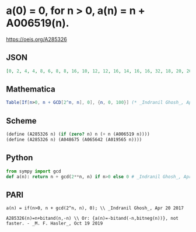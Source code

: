# a\(0\) \= 0, for n \> 0, a\(n\) \= n \+ A006519\(n\)\.
https://oeis.org/A285326
## JSON
```JSON
[0, 2, 4, 4, 8, 6, 8, 8, 16, 10, 12, 12, 16, 14, 16, 16, 32, 18, 20, 20, 24, 22, 24, 24, 32, 26, 28, 28, 32, 30, 32, 32, 64, 34, 36, 36, 40, 38, 40, 40, 48, 42, 44, 44, 48, 46, 48, 48, 64, 50, 52, 52, 56, 54, 56, 56, 64, 58, 60, 60, 64, 62, 64, 64, 128, 66, 68, 68, 72, 70, 72, 72, 80, 74, 76, 76, 80, 78, 80, 80, 96, 82, 84, 84, 88, 86, 88, 88, 96, 90, 92, 92]
```
## Mathematica
```Mathematica
Table[If[n>0, n + GCD[2^n, n], 0], {n, 0, 100}] (* _Indranil Ghosh_, Apr 20 2017 *)
```
## Scheme
```Scheme
(define (A285326 n) (if (zero? n) n (+ n (A006519 n))))
(define (A285326 n) (A048675 (A065642 (A019565 n))))
```
## Python
```Python
from sympy import gcd
def a(n): return n + gcd(2**n, n) if n>0 else 0 # _Indranil Ghosh_, Apr 20 2017
```
## PARI
```PARI
a(n) = if(n>0, n + gcd(2^n, n), 0); \\ _Indranil Ghosh_, Apr 20 2017
```
```PARI
A285326(n)=n+bitand(n,-n) \\ Or: {a(n)=-bitand(-n,bitneg(n))}, not faster. - _M. F. Hasler_, Oct 19 2019
```
